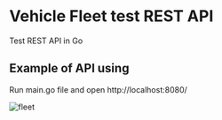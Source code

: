 # Vehicle Fleet test REST API

Test REST API in Go

## Example of API using
Run main.go file and open http://localhost:8080/

![fleet](https://github.com/Paspr/vehicle-fleet/assets/35937304/2411c075-69c0-40ee-a798-3eb9079e3b61)


